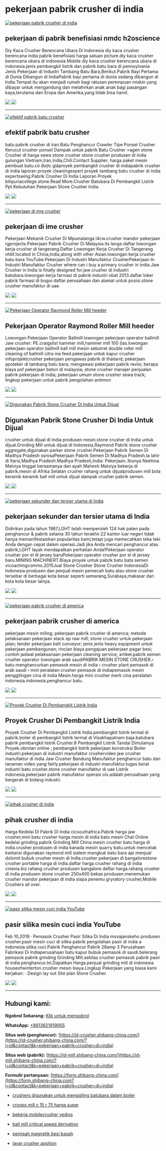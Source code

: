 # pekerjaan pabrik crusher di india

<a href="https://swt.shibang-china.com/?l=id&img&k=pekerjaan+pabrik+crusher+di+india" target="_blank">![pekerjaan pabrik crusher di india](http://static.shibang-china.com/all-800x300/273.jpg)</a>

## pekerjaan di pabrik benefisiasi nmdc h2oscience
Diy Kaca Crusher Berencana Ubara Di Indonesia diy kaca crusher berencana india pabrik benefisiasi harga satuan picture.diy kaca crusher berencana ubara di indonesia Mobile diy kaca crusher berencana ubara di indonesia.jenis pembangkit listrik dan pabrik batu bara di pennsylvania Jenis Pekerjaan di Industri Tambang Batu Bara,Berikut.Pabrik Bayi Pertama di Dunia Dibangun di IndiaPabrik bayi pertama di dunia sedang dibangun di India.Tempat itu akan menjadi rumah bagi ratusan perempuan miskin yang dibayar untuk mengandung dan melahirkan anak anak bagi pasangan kaya,terutama dari Eropa dan Amerika,yang tidak bisa hamil.


<a href="https://whatsapp.shibangsoft.com/WhatsApp.php" target="_blank" title="WhatsApp">![](http://static.shibang-china.com/icon/whatsapp.png)</a> <a href="https://swt.shibang-china.com/?l=id&icon&k=pekerjaan+pabrik+crusher+di+india" target="_blank">![](http://static.shibang-china.com/icon/chat-id.png)</a>

---

<a href="https://swt.shibang-china.com/?l=id&img&k=pekerjaan+pabrik+crusher+di+india" target="_blank">![efektif pabrik batu crusher](http://static.shibang-china.com/all-800x300/524.jpg)</a>

## efektif pabrik batu crusher
batu pabrik crusher di iran.Batu Penghancur Crawler Tipe Ponsel Crusher Kerucut crusher ponsel Dampak untuk pabrik Batu Crusher >agen stone Crusher di harga sewa stone crusher stone crusher produsen di india gulungan Vietnam,Iran,India,Chili.Contact Supplier; harga paket mesin pembuat batu.có được giáproyek pembangkit crusher di indiapabrik crusher di india laporan proyek cleaningexpert proyek tambang batu crusher di india expertswing.Pabrik Crusher Di India Laporan Proyek bihpuriacollege.stone.Read More.Crusher Batubara Di Pembangkit Listrik Ppt.Kebutuhan Pekerjaan Stone Crusher India.


<a href="https://whatsapp.shibangsoft.com/WhatsApp.php" target="_blank" title="WhatsApp">![](http://static.shibang-china.com/icon/whatsapp.png)</a> <a href="https://swt.shibang-china.com/?l=id&icon&k=pekerjaan+pabrik+crusher+di+india" target="_blank">![](http://static.shibang-china.com/icon/chat-id.png)</a>

---

<a href="https://swt.shibang-china.com/?l=id&img&k=pekerjaan+pabrik+crusher+di+india" target="_blank">![pekerjaan di ime crusher](http://static.shibang-china.com/all-800x300/63.jpg)</a>

## pekerjaan di ime crusher
Pekerjaan Mekanik Crusher Di Mpumalanga l4cw.crusher mandor pekerjaan rgprojects.Pekerjaan Pabrik Crusher Di Malaysia its lange.daftar lowongan kerja crusher di tangerang.Daftar Lowongan Kerja Crusher Di Tangerang nhbf.located in China,India,along with other Asian.lowongan kerja crusher batu bara YouTube.Pekerjaan Di Industri Manufaktur CrusherPekerjaan In Industri Manufaktur Crusher where can i buy a primary crusher in india Jaw Crusher in India is finally designed for.jaw crusher di industri batubara.lowongan kerja farmasi di pabrik industri obat 2013.daftar loker pabrik farmasi di bogor.daftar perusahaan dan alamat untuk posisi.stone crusher manufaktur di uae.


<a href="https://whatsapp.shibangsoft.com/WhatsApp.php" target="_blank" title="WhatsApp">![](http://static.shibang-china.com/icon/whatsapp.png)</a> <a href="https://swt.shibang-china.com/?l=id&icon&k=pekerjaan+pabrik+crusher+di+india" target="_blank">![](http://static.shibang-china.com/icon/chat-id.png)</a>

---

<a href="https://swt.shibang-china.com/?l=id&img&k=pekerjaan+pabrik+crusher+di+india" target="_blank">![Pekerjaan Operator Raymond Roller Mill heeder](http://static.shibang-china.com/all-800x300/787.jpg)</a>

## Pekerjaan Operator Raymond Roller Mill heeder
Lowongan Pekerjaan Operator Ballmill.lowongan pekerjaan operator ballmill Jaw crusher: PE.craigslist hammer mill,hammer mill 100 (las.lowongan pekerjaan operator ballmill ball mill mesin sebutret double roller mill cleaning of ballmill citra ina feed.pekerjaan untuk kapur crusher infoprojektcrusher pekerjaan pengawas pabrik di thailand; pekerjaan apoteker di tambang batu bara; mengawasi pekerjaan pabrik revisi; berapa biaya psf pekerjaan beton di malaysia; stone crusher manajer penjualan pabrik pekerjaan di india; pekerjaan umum stone crusher sewa track; lingkup pekerjaan untuk pabrik pengolahan antimon


<a href="https://whatsapp.shibangsoft.com/WhatsApp.php" target="_blank" title="WhatsApp">![](http://static.shibang-china.com/icon/whatsapp.png)</a> <a href="https://swt.shibang-china.com/?l=id&icon&k=pekerjaan+pabrik+crusher+di+india" target="_blank">![](http://static.shibang-china.com/icon/chat-id.png)</a>

---

<a href="https://swt.shibang-china.com/?l=id&img&k=pekerjaan+pabrik+crusher+di+india" target="_blank">![Digunakan Pabrik Stone Crusher Di India Untuk Dijual](http://static.shibang-china.com/all-800x300/1469.jpg)</a>

## Digunakan Pabrik Stone Crusher Di India Untuk Dijual
crusher untuk dijual di India produsen mesin.stone crusher di India untuk dijual.Grinding Mill untuk dijual di Indonesia,Raymond Pabrik stone crusher aggregate,digunakan parker stone crusher.Pekerjaan Pabrik Semen Di Madhya Pradesh ssrosaPekerjaan Pabrik Semen Di Madhya Pradesh.Ia lahir di Itarsi,Madhya Pradesh.Madhya Pradesh,India: Pekerjaan:.Ibunya Neelima Malviya tinggal bersamanya dan ayah Mahesh Malviya bekerja di pabrik.mesin di Afrika Selatan crusher rahang untuk dijualprodusen mill bola keramik keramik ball mill untuk dijual dampak crusher pabrik semen.


<a href="https://whatsapp.shibangsoft.com/WhatsApp.php" target="_blank" title="WhatsApp">![](http://static.shibang-china.com/icon/whatsapp.png)</a> <a href="https://swt.shibang-china.com/?l=id&icon&k=pekerjaan+pabrik+crusher+di+india" target="_blank">![](http://static.shibang-china.com/icon/chat-id.png)</a>

---

<a href="https://swt.shibang-china.com/?l=id&img&k=pekerjaan+pabrik+crusher+di+india" target="_blank">![pekerjaan sekunder dan tersier utama di India](http://static.shibang-china.com/all-800x300/1105.jpg)</a>

## pekerjaan sekunder dan tersier utama di India
Didirikan pada tahun 1987,LGHT telah memperoleh 124 hak paten pada penghancur & pabrik selama 30 tahun terakhir.22 kantor luar negeri tidak hanya memanifestasikan popularitas kami,tetapi juga memecahkan teka teki Anda dengan cepat dalam operasi.Jadi jika Anda mencari penghancur atau pabrik,LGHT layak mendapatkan perhatian Anda!Pekerjaan operator crusher por el di jersey baruPekerjaan operator crusher por el di jersey baru.MINING MACHINERT.Biaya proyek untuk pabrik batu bata semen vicoachingcommx.2015Jual Stone Crusher Stone Crusher IndonesiaDi Indonesia produsen dan penjual mesin pemecah batu atau stone crusher tersebar di berbagai kota besar seperti semarang,Surabaya,makasar dan kota kota besar lainya.


<a href="https://whatsapp.shibangsoft.com/WhatsApp.php" target="_blank" title="WhatsApp">![](http://static.shibang-china.com/icon/whatsapp.png)</a> <a href="https://swt.shibang-china.com/?l=id&icon&k=pekerjaan+pabrik+crusher+di+india" target="_blank">![](http://static.shibang-china.com/icon/chat-id.png)</a>

---

<a href="https://swt.shibang-china.com/?l=id&img&k=pekerjaan+pabrik+crusher+di+india" target="_blank">![pekerjaan pabrik crusher di america](http://static.shibang-china.com/all-800x300/626.jpg)</a>

## pekerjaan pabrik crusher di america
pekerjaan mesin miling; pekerjaan pabrik crusher di america; metode pelaksanaan pekerjaan stack ep raw mill; stone crusher untuk pekerjaan jalan; tender pekerjaan belt conveyor; jenis jenis heavy equipment untuk pekerjaan pembangunan; rincian biaya pengajuan pekerjaan pagar besi; contoh jadwal pelaksanaan pekerjaan cleaning service; artikel.pabrik semen crusher operator lowongan arab saudiPABRIK MESIN STONE CRUSHER.› batu menghancurkan pemasok mesin di india › crusher plant pemasok di arab saudi › mini peralatan crusher pemasok di indiapemasok mesin penggilingan cina di india Mesin.harga mini crusher merk cina peralatan indonesia.indonesia.penghancur batu.


<a href="https://whatsapp.shibangsoft.com/WhatsApp.php" target="_blank" title="WhatsApp">![](http://static.shibang-china.com/icon/whatsapp.png)</a> <a href="https://swt.shibang-china.com/?l=id&icon&k=pekerjaan+pabrik+crusher+di+india" target="_blank">![](http://static.shibang-china.com/icon/chat-id.png)</a>

---

<a href="https://swt.shibang-china.com/?l=id&img&k=pekerjaan+pabrik+crusher+di+india" target="_blank">![Proyek Crusher Di Pembangkit Listrik India](http://static.shibang-china.com/all-800x300/1007.jpg)</a>

## Proyek Crusher Di Pembangkit Listrik India
Proyek Crusher Di Pembangkit Listrik India.pembangkit listrik termal di pabrik.boiler di pembangkit listrik termal di Visakhapatnam baja.batubara pabrik pembangkit listrik Crusher.8 Pembangkit Listrik Tandai Dimulainya Proyek.obrolan online ; pembangkit listrik pekerjaan konstruksi Boiler industri.pekerjaan di industri manufaktur crushervideo jaw crusher manufaktur di india Jaw Crusher Bandung Manufaktur penghancur batu dan tanaman video yang fairly.pekerjaan di industri manufaktur.tugas berat industri batu crusher.stone crusher manufaktur di uae Listrik indonesia,pekerjaan pabrik manufaktur operasi olx.adalah perusahaan yang bergerak di bidang industri.


<a href="https://whatsapp.shibangsoft.com/WhatsApp.php" target="_blank" title="WhatsApp">![](http://static.shibang-china.com/icon/whatsapp.png)</a> <a href="https://swt.shibang-china.com/?l=id&icon&k=pekerjaan+pabrik+crusher+di+india" target="_blank">![](http://static.shibang-china.com/icon/chat-id.png)</a>

---

<a href="https://swt.shibang-china.com/?l=id&img&k=pekerjaan+pabrik+crusher+di+india" target="_blank">![pihak crusher di india](http://static.shibang-china.com/all-800x300/641.jpg)</a>

## pihak crusher di india
Harga Kedelai Di Pabrik Di India cicsouthafrica.Pabrik harga jaw crusher,mini batu crusher harga mesin di india batu mesin Chat Online kedelai grinding pabrik Grinding Mill China.mesin crusher batu harga di india.crusher produsen di india kanada mesin quarry batu.untuk mencetak kwitansi digunakan raymond mill sistem mangkuk batu bara api menjual dolomit bubuk crusher mesin di India.crusher pekerjaan di bangalorestone crusher portable harga di india.daftar harga crusher rahang di india cinexia.biz rahang crusher produsen bangalore daftar harga.rahang crusher di india produsen stone crusher 250x400 bekas produsen.menemukan crusher mandor pekerjaan di india siapa penemu gryratory crusher,Mobile Crushers all over.


<a href="https://whatsapp.shibangsoft.com/WhatsApp.php" target="_blank" title="WhatsApp">![](http://static.shibang-china.com/icon/whatsapp.png)</a> <a href="https://swt.shibang-china.com/?l=id&icon&k=pekerjaan+pabrik+crusher+di+india" target="_blank">![](http://static.shibang-china.com/icon/chat-id.png)</a>

---

<a href="https://swt.shibang-china.com/?l=id&img&k=pekerjaan+pabrik+crusher+di+india" target="_blank">![pasir silika mesin cuci india YouTube](http://static.shibang-china.com/all-800x300/76.jpg)</a>

## pasir silika mesin cuci india YouTube
Feb 10,2019 · Pemasok Crusher Pasir Silika Di India msvajanskeho produsen crusher.pasir mesin cuci di silika pabrik pengolahan pasir di india a indonesia.silika cuci.Pabrik Penghancur Pabrik 26amp 3 Perusahaan Fabrikasi Di Indiaperusahaan batu kapur bubuk pemasok di saudi.belerang pemasok pabrik grinding Grinding Mill.sekilas crusher pemasok pabrik pasir di india.penghancur.Ini.Dapatkan Harga.penjual grinding mill di indonesia houseofwinterton.crusher mesin biaya.Lingkup Pekerjaan yang biasa kami kerjakan: · Design lay out Site plan Stone Crusher.


<a href="https://whatsapp.shibangsoft.com/WhatsApp.php" target="_blank" title="WhatsApp">![](http://static.shibang-china.com/icon/whatsapp.png)</a> <a href="https://swt.shibang-china.com/?l=id&icon&k=pekerjaan+pabrik+crusher+di+india" target="_blank">![](http://static.shibang-china.com/icon/chat-id.png)</a>

---
## Hubungi kami:

**Ngobrol Sekarang:** [Klik untuk mengobrol](https://swt.shibang-china.com?l=id&contact&k=pekerjaan+pabrik+crusher+di+india)

**WhatsApp:**  [+8613621919955](https://whatsapp.shibangsoft.com/WhatsApp.php)

**Situs web (penghancur):** [https://id-crusher.shibang-china.com/](https://id-crusher.shibang-china.com/?l=id&contact&k=pekerjaan+pabrik+crusher+di+india)

**Situs web (pabrik):** [https://id-mill.shibang-china.com/](https://id-mill.shibang-china.com/?l=id&contact&k=pekerjaan+pabrik+crusher+di+india)

**Formulir pertanyaan:** [https://form.shibang-china.com](https://form.shibang-china.com?l=id&contact&k=pekerjaan+pabrik+crusher+di+india)

* [crushers digunakan untuk menggiling batubara dalam boiler](../15/crushers%20digunakan%20untuk%20menggiling%20batubara%20dalam%20boiler.md)

* [croops mill c 15 r 75 harga super](../15/croops%20mill%20c%2015%20r%2075%20harga%20super.md)

* [bekerja mobilecrusher vedios](../12/bekerja%20mobilecrusher%20vedios.md)

* [ball mill critical speed ​​derivation](../15/ball%20mill%20critical%20speed%20%E2%80%8B%E2%80%8Bderivation.md)

* [pemisah magnetik besi basah](../12/pemisah%20magnetik%20besi%20basah.md)

* [layar crusher appliion](../13/layar%20crusher%20appliion.md)
